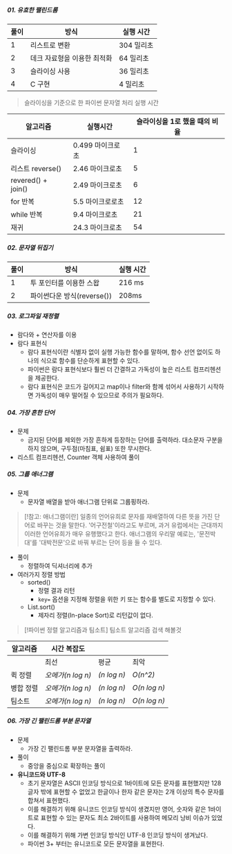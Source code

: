 
##### 01. 유효한 팰린드롬

| 풀이  | 방식              | 실행 시간   |
| --- | --------------- | ------- |
| 1   | 리스트로 변환         | 304 밀리초 |
| 2   | 데크 자료형을 이용한 최적화 | 64 밀리초  |
| 3   | 슬라이싱 사용         | 36 밀리초  |
| 4   | C 구현            | 4 밀리초   |

>슬라이싱을 기준으로 한 파이썬 문자열 처리 실행 시간

| 알고리즘               | 실행시간        | 슬라이싱을 1로 했을 때의 비율 |
| ------------------ | ----------- | ----------------- |
| 슬라이싱               | 0.499 마이크로초 | 1                 |
| 리스트 reverse()      | 2.46 마이크로초  | 5                 |
| revered() + join() | 2.49 마이크로초  | 6                 |
| for 반복             | 5.5 마이크로로초  | 12                |
| while 반복           | 9.4 마이크로초   | 21                |
| 재귀                 | 24.3 마이크로초  | 54                |
##### 02. 문자열 뒤집기
| 풀이  | 방식                  | 실행 시간  |
| --- | ------------------- | ------ |
| 1   | 투 포인터를 이용한 스왑       | 216 ms |
| 2   | 파이썬다운 방식(reverse()) | 208ms  |
##### 03. 로그파일 재정렬
- 람다와 + 연산자를 이용
- 람다 표현식
	- 람다 표현식이란 식별자 없이 실행 가능한 함수를 말하며, 함수 선언 없이도 하나의 식으로 함수를 단순하게 표현할 수 있다.
	- 파이썬은 람다 표현식보다 훨씬 더 간결하고 가독성이 높은 리스트 컴프리헨션을 제공한다.
	- 람다 표현식은 코드가 길어지고 map이나 filter와 함께 섞어서 사용하기 시작하면 가독성이 매우 떨어질 수 있으므로 주의가 필요하다.
##### 04. 가장 흔한 단어
- 문제
	- 금지된 단어를 제외한 가장 흔하게 등장하는 단어를 출력하라. 대소문자 구분을 하지 않으며, 구두점(마침표, 쉼표) 또한 무시한다.
- 리스트 컴프리헨션, Counter 객체 사용하여 풀이
##### 05. 그룹 애너그램
- 문제
	- 문자열 배열을 받아 애너그램 단위로 그룹핑하라.
>[!참고: 애너그램이란]
>일종의 언어유희로 문자를 재배열하여 다른 뜻을 가진 단어로 바꾸는 것을 말한다. '어구전철'이라고도 부르며, 과거 유럽에서는 근대까지 이러한 언어유희가 매우 유행했다고 한다. 애너그램의 우리말 예로는, '문전박대'를 '대박전문'으로 바꿔 부르는 단어 등을 들 수 있다.
- 풀이
	- 정렬하여 딕셔너리에 추가
- 여러가지 정렬 방법
	- sorted()
		- 정렬 결과 리턴
		- `key=` 옵션을 지정해 정렬을 위한 키 또는 함수를 별도로 지정할 수 있다.
	- List.sort()
		- 제자리 정렬(In-place Sort)로 리턴값이 없다.

>[!파이썬 정렬 알고리즘과 팀소트]
>팀소트 알고리즘 검색 해볼것

| 알고리즘  | 시간 복잡도         |             |              |
| ----- | -------------- | ----------- | ------------ |
|       | 최선             | 평균          | 최악           |
| 퀵 정렬  | *오메가(n log n)* | *(n log n)* | *O(n^2)*     |
| 병합 정렬 | *오메가(n log n)* | *(n log n)* | *O(n log n)* |
| 팀소트   | *오메가(n log n)* | *(n log n)* | *O(n log n)* |
##### 06. 가장 긴 팰린드롬 부분 문자열
- 문제
	- 가장 긴 팰린드롬 부분 문자열을 출력하라.
- 풀이
	- 중앙을 중심으로 확장하는 풀이
- **유니코드와 UTF-8**
	- 초기 문자열은 ASCII 인코딩 방식으로 1바이트에 모든 문자를 표현했지만 128글자 밖에 표현할 수 없었고 한글이나 한자 같은 문자는 2개 이상의 특수 문자를 합쳐서 표현했다.
	- 이를 해결하기 위해 유니코드 인코딩 방식이 생겼지만 영어, 숫자와 같은 1바이트로 표현할 수 있는 문자도 최소 2바이트를 사용하여 메모리 낭비 이슈가 있었다.
	- 이를 해결하기 위해 가변 인코딩 방식인 UTF-8 인코딩 방식이 생겨났다.
	- 파이썬 3+ 부터는 유니코드로 모든 문자열을 표현한다.